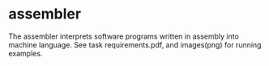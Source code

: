 # assembler
The assembler interprets software programs written in assembly into machine language.
See task requirements.pdf, and images(png) for running examples.

